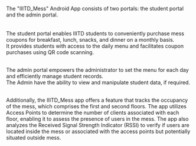 The "IIITD_Mess" Android App consists of two portals: the student portal and the admin portal.</br></br></br>
The student portal enables IIITD students to conveniently purchase mess coupons for breakfast, lunch, snacks, and dinner on a monthly basis.</br>
It provides students with access to the daily menu and facilitates coupon purchases using QR code scanning.</br></br>

The admin portal empowers the administrator to set the menu for each day and efficiently manage student records.</br>
The Admin have the ability to view and manipulate student data, if required.</br></br>

Additionally, the IIITD_Mess app offers a feature that tracks the occupancy of the mess, which comprises the first and second floors. The app utilizes Access Points to determine the number of clients associated with each floor, enabling it to assess the presence of users in the mess. The app also analyzes the Received Signal Strength Indicator (RSSI) to verify if users are located inside the mess or associated with the access points but potentially situated outside mess.
